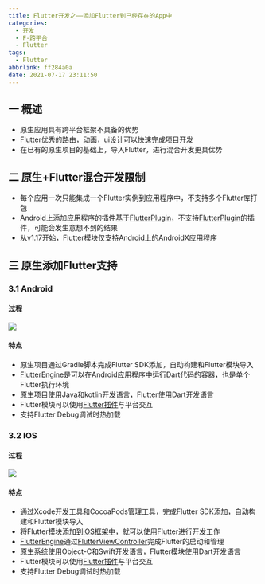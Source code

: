 ```yaml
---
title: Flutter开发之——添加Flutter到已经存在的App中
categories:
  - 开发
  - F-跨平台
  - Flutter
tags:
  - Flutter
abbrlink: ff284a0a
date: 2021-07-17 23:11:50
---
```

## 一 概述

* 原生应用具有跨平台框架不具备的优势
* Flutter优秀的路由，动画，ui设计可以快速完成项目开发
* 在已有的原生项目的基础上，导入Flutter，进行混合开发更具优势

<!--more-->

## 二 原生+Flutter混合开发限制

* 每个应用一次只能集成一个Flutter实例到应用程序中，不支持多个Flutter库打包
* Android上添加应用程序的插件基于[FlutterPlugin][11]，不支持[FlutterPlugin][11]的插件，可能会发生意想不到的结果
* 从v1.17开始，Flutter模块仅支持Android上的AndroidX应用程序

## 三 原生添加Flutter支持

### 3.1 Android
#### 过程
![][1]
#### 特点

* 原生项目通过Gradle脚本完成Flutter SDK添加，自动构建和Flutter模块导入
* [FlutterEngine][12]是可以在Android应用程序中运行Dart代码的容器，也是单个Flutter执行环境
* 原生项目使用Java和kotlin开发语言，Flutter使用Dart开发语言
* Flutter模块可以使用[Flutter插件](https://pub.dev/flutter)与平台交互
* 支持Flutter Debug调试时热加载

### 3.2 IOS
#### 过程
![][2]

#### 特点

* 通过Xcode开发工具和CocoaPods管理工具，完成Flutter SDK添加，自动构建和Flutter模块导入
* 将Flutter模块添加到[iOS框架中][13]，就可以使用Flutter进行开发工作
* [FlutterEngine][14]通过[FlutterViewController][15]完成Flutter的启动和管理
* 原生系统使用Object-C和Swift开发语言，Flutter模块使用Dart开发语言
* Flutter模块可以使用[Flutter插件](https://pub.dev/flutter)与平台交互
* 支持Flutter Debug调试时热加载



[1]:https://fastly.jsdelivr.net/gh/pgzxc/cdn@master/blog-flutter/flutter-android-add-support-preview.gif
[2]:https://fastly.jsdelivr.net/gh/pgzxc/cdn@master/blog-flutter/flutter-ios-add-overview.gif

[11]:https://api.flutter.dev/javadoc/io/flutter/embedding/engine/plugins/FlutterPlugin.html
[12]:https://api.flutter.dev/javadoc/io/flutter/embedding/engine/FlutterEngine.html
[13]:https://developer.apple.com/library/archive/documentation/MacOSX/Conceptual/BPFrameworks/Concepts/WhatAreFrameworks.html
[14]:https://api.flutter.dev/objcdoc/Classes/FlutterEngine.html
[15]:https://api.flutter.dev/objcdoc/Classes/FlutterViewController.html

